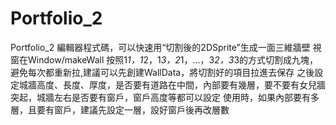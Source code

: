 
# Portfolio_2
 Portfolio_2
編輯器程式碼，可以快速用“切割後的2DSprite”生成一面三維牆壁
視窗在Window/makeWall
按照1*1，1*2，1*3，2*1，…，3*2，3*3的方式切割成九塊，避免每次都重新拉,建議可以先創建WallData，將切割好的項目拉進去保存
之後設定城牆高度、長度、厚度，是否要有道路在中間，內部要有幾層，要不要有女兒牆突起，城牆左右是否要有窗戶，窗戶高度等都可以設定
使用時，如果內部要有多層，且要有窗戶，建議先設定一層，設好窗戶後再改層數

